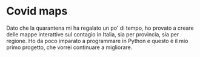 # Covid maps
Dato che la quarantena mi ha regalato un po' di tempo, ho provato a creare delle mappe interattive sul contagio in Italia, sia per provincia, sia per regione. 
Ho da poco imparato a programmare in Python e questo è il mio primo progetto, che vorrei continuare a migliorare.
